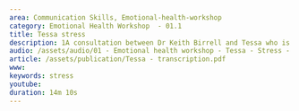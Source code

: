 ```yaml
---
area: Communication Skills, Emotional-health-workshop
category: Emotional Health Workshop  - 01.1
title: Tessa stress
description: 1A consultation between Dr Keith Birrell and Tessa who is suffering with stress symptoms
audio: /assets/audio/01 - Emotional health workshop - Tessa - Stress - MQ.mp3
article: /assets/publication/Tessa - transcription.pdf
www: 
keywords: stress
youtube: 
duration: 14m 10s
--- 
```

